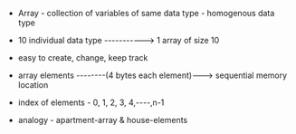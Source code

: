 - Array - collection of variables of same data type - homogenous data type

- 10 individual data type -----------> 1 array of size 10
 - easy to create, change, keep track

 - array elements --------(4 bytes each element)---> sequential memory location

- index of elements - 0, 1, 2, 3, 4,----,n-1

- analogy - apartment-array & house-elements


